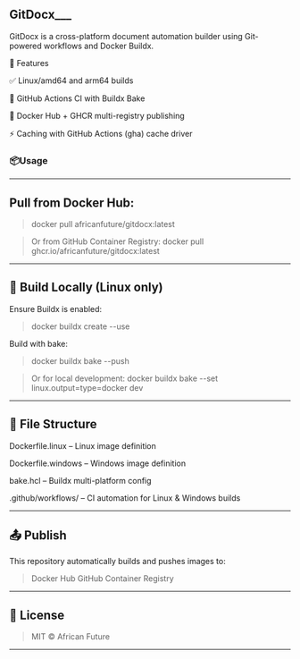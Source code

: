 ## GitDocx___



GitDocx is a cross-platform document automation builder using Git-powered workflows and Docker Buildx.

🚀 Features

✅ Linux/amd64 and arm64 builds

🔁 GitHub Actions CI with Buildx Bake

🐋 Docker Hub + GHCR multi-registry publishing

⚡ Caching with GitHub Actions (gha) cache driver






### 📦Usage

___

## Pull from Docker Hub:

>docker pull africanfuture/gitdocx:latest


>Or from GitHub Container Registry:
>docker pull ghcr.io/africanfuture/gitdocx:latest

___



## 🔧 Build Locally (Linux only)

Ensure Buildx is enabled:
>docker buildx create --use


Build with bake:
>docker buildx bake --push


>Or for local development:
>docker buildx bake --set linux.output=type=docker dev

___



## 📁 File Structure

Dockerfile.linux – Linux image definition


Dockerfile.windows – Windows image definition


bake.hcl – Buildx multi-platform config


.github/workflows/ – CI automation for Linux & Windows builds

___



## 📤 Publish

This repository automatically builds and pushes images to:


>Docker Hub
>GitHub Container Registry

___



## 📜 License

>MIT © African Future

___
